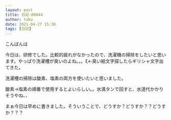 ```yaml
---
layout: post
title: 日記-00044
author: taku
date: 2021-04-27 15:30
tags: [日記]
---
```


こんばんは

今日は、研修でした。比較的疲れがなかったので、洗濯機の掃除をしたいと思います。やっぱり洗濯槽が臭いのよね。。。ξ←臭い絵文字探したらギリシャ文字出てきた。

洗濯槽の掃除は酸素、塩素の両方を使いたいと思いました。

酸素→塩素の順番で使用するとよいらしい。。水満タンで回すと、水道代かかりそうやね、、

まぁ今日は早めに書きました。そういうことで、どうすか？どうすか？？どうすか？？？

